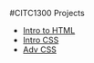 #CITC1300 Projects

<ul>
<li><a href="/CITC1300/index.html" target="blank">Intro to HTML</a></li>
<li><a href="/HTML5CSSWeek2/index.html" target="blank">Intro CSS</a></li>
<li><a href="/advcss/index.html" target="blank">Adv CSS</a></li>

</ul>